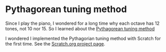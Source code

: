 # Pythagorean tuning method

Since I play the piano, I wondered for a long time why each octave has 12 tones, not 10 nor 15. So I learned about the [Pythagorean tuning method](https://en.wikipedia.org/wiki/Pythagorean_tuning)




I wondered 
I implemented the Pythagorian tuning method with Scratch for the first time. See the [Scratch.org project page](https://scratch.mit.edu/projects/243436547
).


